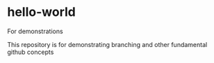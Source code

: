 # hello-world
For demonstrations

This repository is for demonstrating branching and other fundamental github concepts
